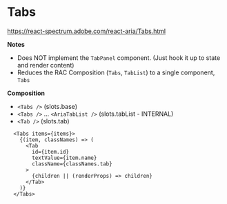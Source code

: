 # Tabs

https://react-spectrum.adobe.com/react-aria/Tabs.html

__Notes__
- Does NOT implement the `TabPanel` component. (Just hook it up to state and render content)
- Reduces the RAC Composition (`Tabs`, `TabList`) to a single component, `Tabs`

__Composition__
- `<Tabs />` (slots.base)
- `<Tabs />` ... `<AriaTabList />` (slots.tabList - INTERNAL)
- `<Tab />` (slots.tab)

```tsx
  <Tabs items={items}>
    {(item, classNames) => (
      <Tab 
        id={item.id} 
        textValue={item.name}
        className={classNames.tab}
      >
        {children || (renderProps) => children}
      </Tab>
    )}
  </Tabs>
```